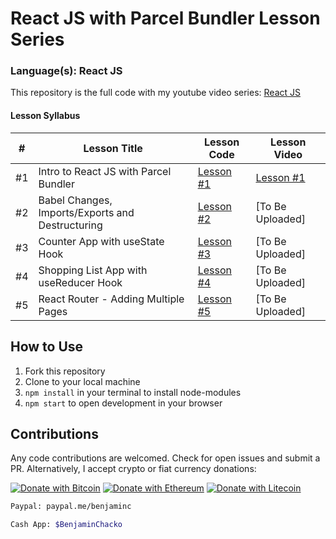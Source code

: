 # React JS with Parcel Bundler Lesson Series
### Language(s): React JS

This repository is the full code with my youtube video series: [React JS](https://www.youtube.com/playlist?list=PLWUQJ519A7tdSDCeS729NLUAcLW81sLIH)

#### Lesson Syllabus

<table>
    <thead>
        <tr>
            <th>#</th>
            <th>Lesson Title</th>
            <th>Lesson Code</th>
            <th>Lesson Video</th>
        </tr>
    </thead>
    <tbody>
        <tr>
            <td>#1</td>
            <td>Intro to React JS with Parcel Bundler </td>
            <td><a href="https://github.com/benjaminchacko/reactjs-lesson-series/tree/lesson-1">Lesson #1</a></td>
            <td><a href="https://youtu.be/cuSKfjoi_0M">Lesson #1</a></td>
        </tr>
        <tr>
            <td>#2</td>
            <td>Babel Changes, Imports/Exports and Destructuring</td>
            <td><a href="https://github.com/benjaminchacko/reactjs-lesson-series/tree/lesson-2">Lesson #2</a> </td>
            <td>[To Be Uploaded]</td>
        </tr>
        <tr>
            <td>#3</td>
            <td>Counter App with useState Hook</td>
            <td><a href="https://github.com/benjaminchacko/reactjs-lesson-series/tree/lesson-3">Lesson #3</a> </td>
            <td>[To Be Uploaded]</td>
        </tr>
         <tr>
            <td>#4</td>
            <td>Shopping List App with useReducer Hook</td>
            <td> <a href="https://github.com/benjaminchacko/reactjs-lesson-series/tree/lesson-4">Lesson #4</a> </td>
            <td>[To Be Uploaded]</td>
        </tr>
         <tr>
            <td>#5</td>
            <td>React Router - Adding Multiple Pages</td>
            <td><a href="https://github.com/benjaminchacko/reactjs-lesson-series/tree/lesson-5">Lesson #5</a> </td>
            <td>[To Be Uploaded]</td>
        </tr>
    </tbody>
</table>


  
## How to Use
1. Fork this repository
2. Clone to your local machine
3. `npm install` in your terminal to install node-modules
4. `npm start` to open development in your browser


## Contributions

Any code contributions are welcomed. Check for open issues and submit a PR. Alternatively, I accept crypto or fiat currency donations:

[![Donate with Bitcoin](https://en.cryptobadges.io/badge/big/13ij7QZSZVh1wgyumAMqBysaCqg6oicgs2)](https://en.cryptobadges.io/donate/13ij7QZSZVh1wgyumAMqBysaCqg6oicgs2)
[![Donate with Ethereum](https://en.cryptobadges.io/badge/big/0x198d69c291EBFb5A131d460089A9126c767Df1c8)](https://en.cryptobadges.io/donate/0x198d69c291EBFb5A131d460089A9126c767Df1c8)
[![Donate with Litecoin](https://en.cryptobadges.io/badge/big/LLzagWsAAa1MPS7NawXrDwLf1nssipAnCE)](https://en.cryptobadges.io/donate/LLzagWsAAa1MPS7NawXrDwLf1nssipAnCE)
```bash
Paypal: paypal.me/benjaminc
```
```bash
Cash App: $BenjaminChacko
```